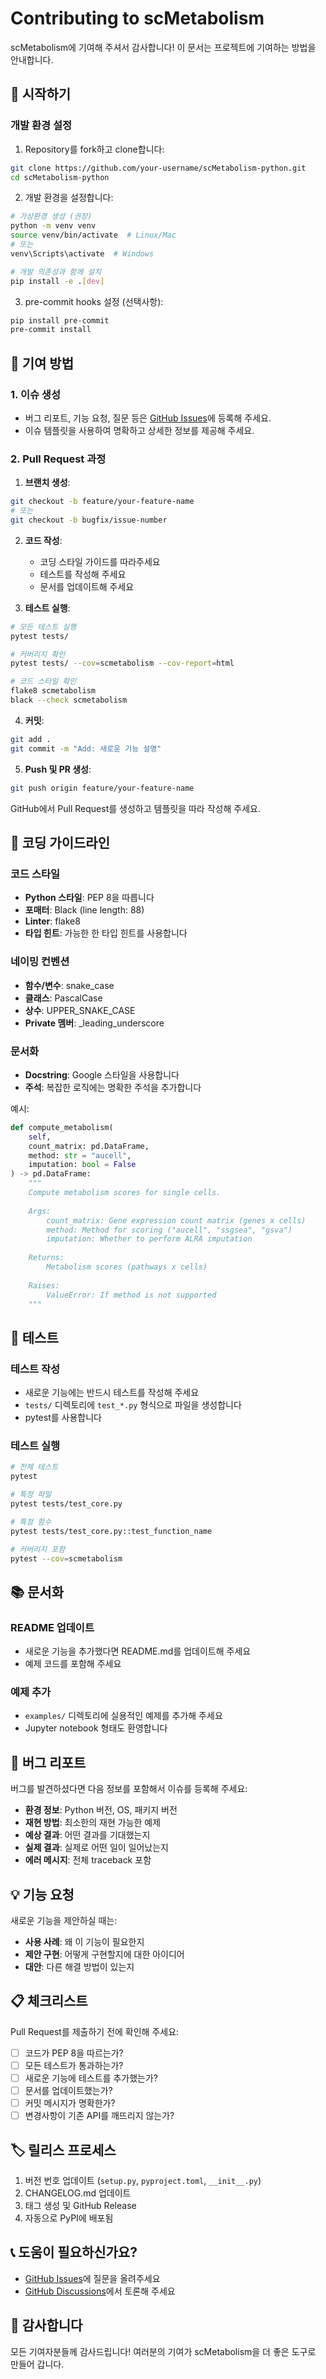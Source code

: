 # Contributing to scMetabolism

scMetabolism에 기여해 주셔서 감사합니다! 이 문서는 프로젝트에 기여하는 방법을 안내합니다.

## 🚀 시작하기

### 개발 환경 설정

1. Repository를 fork하고 clone합니다:
```bash
git clone https://github.com/your-username/scMetabolism-python.git
cd scMetabolism-python
```

2. 개발 환경을 설정합니다:
```bash
# 가상환경 생성 (권장)
python -m venv venv
source venv/bin/activate  # Linux/Mac
# 또는
venv\Scripts\activate  # Windows

# 개발 의존성과 함께 설치
pip install -e .[dev]
```

3. pre-commit hooks 설정 (선택사항):
```bash
pip install pre-commit
pre-commit install
```

## 📝 기여 방법

### 1. 이슈 생성

- 버그 리포트, 기능 요청, 질문 등은 [GitHub Issues](https://github.com/your-username/scMetabolism-python/issues)에 등록해 주세요.
- 이슈 템플릿을 사용하여 명확하고 상세한 정보를 제공해 주세요.

### 2. Pull Request 과정

1. **브랜치 생성**:
```bash
git checkout -b feature/your-feature-name
# 또는
git checkout -b bugfix/issue-number
```

2. **코드 작성**:
   - 코딩 스타일 가이드를 따라주세요
   - 테스트를 작성해 주세요
   - 문서를 업데이트해 주세요

3. **테스트 실행**:
```bash
# 모든 테스트 실행
pytest tests/

# 커버리지 확인
pytest tests/ --cov=scmetabolism --cov-report=html

# 코드 스타일 확인
flake8 scmetabolism
black --check scmetabolism
```

4. **커밋**:
```bash
git add .
git commit -m "Add: 새로운 기능 설명"
```

5. **Push 및 PR 생성**:
```bash
git push origin feature/your-feature-name
```

GitHub에서 Pull Request를 생성하고 템플릿을 따라 작성해 주세요.

## 🎯 코딩 가이드라인

### 코드 스타일

- **Python 스타일**: PEP 8을 따릅니다
- **포매터**: Black (line length: 88)
- **Linter**: flake8
- **타입 힌트**: 가능한 한 타입 힌트를 사용합니다

### 네이밍 컨벤션

- **함수/변수**: snake_case
- **클래스**: PascalCase
- **상수**: UPPER_SNAKE_CASE
- **Private 멤버**: _leading_underscore

### 문서화

- **Docstring**: Google 스타일을 사용합니다
- **주석**: 복잡한 로직에는 명확한 주석을 추가합니다

예시:
```python
def compute_metabolism(
    self,
    count_matrix: pd.DataFrame,
    method: str = "aucell",
    imputation: bool = False
) -> pd.DataFrame:
    """
    Compute metabolism scores for single cells.
    
    Args:
        count_matrix: Gene expression count matrix (genes x cells)
        method: Method for scoring ("aucell", "ssgsea", "gsva")
        imputation: Whether to perform ALRA imputation
        
    Returns:
        Metabolism scores (pathways x cells)
        
    Raises:
        ValueError: If method is not supported
    """
```

## 🧪 테스트

### 테스트 작성

- 새로운 기능에는 반드시 테스트를 작성해 주세요
- `tests/` 디렉토리에 `test_*.py` 형식으로 파일을 생성합니다
- pytest를 사용합니다

### 테스트 실행

```bash
# 전체 테스트
pytest

# 특정 파일
pytest tests/test_core.py

# 특정 함수
pytest tests/test_core.py::test_function_name

# 커버리지 포함
pytest --cov=scmetabolism
```

## 📚 문서화

### README 업데이트

- 새로운 기능을 추가했다면 README.md를 업데이트해 주세요
- 예제 코드를 포함해 주세요

### 예제 추가

- `examples/` 디렉토리에 실용적인 예제를 추가해 주세요
- Jupyter notebook 형태도 환영합니다

## 🐛 버그 리포트

버그를 발견하셨다면 다음 정보를 포함해서 이슈를 등록해 주세요:

- **환경 정보**: Python 버전, OS, 패키지 버전
- **재현 방법**: 최소한의 재현 가능한 예제
- **예상 결과**: 어떤 결과를 기대했는지
- **실제 결과**: 실제로 어떤 일이 일어났는지
- **에러 메시지**: 전체 traceback 포함

## 💡 기능 요청

새로운 기능을 제안하실 때는:

- **사용 사례**: 왜 이 기능이 필요한지
- **제안 구현**: 어떻게 구현할지에 대한 아이디어
- **대안**: 다른 해결 방법이 있는지

## 📋 체크리스트

Pull Request를 제출하기 전에 확인해 주세요:

- [ ] 코드가 PEP 8을 따르는가?
- [ ] 모든 테스트가 통과하는가?
- [ ] 새로운 기능에 테스트를 추가했는가?
- [ ] 문서를 업데이트했는가?
- [ ] 커밋 메시지가 명확한가?
- [ ] 변경사항이 기존 API를 깨뜨리지 않는가?

## 🏷️ 릴리스 프로세스

1. 버전 번호 업데이트 (`setup.py`, `pyproject.toml`, `__init__.py`)
2. CHANGELOG.md 업데이트
3. 태그 생성 및 GitHub Release
4. 자동으로 PyPI에 배포됨

## 📞 도움이 필요하신가요?

- [GitHub Issues](https://github.com/your-username/scMetabolism-python/issues)에 질문을 올려주세요
- [GitHub Discussions](https://github.com/your-username/scMetabolism-python/discussions)에서 토론해 주세요

## 🙏 감사합니다

모든 기여자분들께 감사드립니다! 여러분의 기여가 scMetabolism을 더 좋은 도구로 만들어 갑니다.
